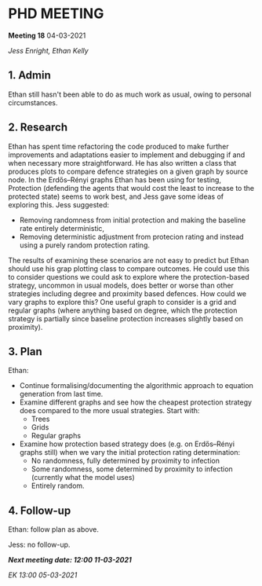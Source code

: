 # PHD MEETING

__Meeting 18__
04-03-2021

_Jess Enright,_
_Ethan Kelly_


## 1. Admin

Ethan still hasn't been able to do as much work as usual, owing to personal circumstances.


## 2. Research

Ethan has spent time refactoring the code produced to make further improvements and adaptations easier to implement and debugging if and when necessary more straightforward. He has also written a class that produces plots to compare defence strategies on a given graph by source node. In the Erdős–Rényi graphs Ethan has been using for testing, Protection (defending the agents that would cost the least to increase to the protected state) seems to work best, and Jess gave some ideas of exploring this. Jess suggested:
* Removing randomness from initial protection and making the baseline rate entirely deterministic,
* Removing deterministic adjustment from protecion rating and instead using a purely random protection rating.

The results of examining these scenarios are not easy to predict but Ethan should use his grap plotting class to compare outcomes. He could use this to consider questions we could ask to explore where the protection-based strategy, uncommon in usual models, does better or worse than other strategies including degree and proximity based defences. How could we vary graphs to explore this? One useful graph to consider is a grid and regular graphs (where anything based on degree, which the protection strategy is partially since baseline protection increases slightly based on proximity).

## 3. Plan
Ethan: 
* Continue formalising/documenting the algorithmic approach to equation generation from last time.
* Examine different graphs and see how the cheapest protection strategy does compared to the more usual strategies. Start with:
    * Trees
    * Grids
    * Regular graphs
* Examine how protection based strategy does (e.g. on Erdős–Rényi graphs still) when we vary the initial protection rating determination:
    * No randomness, fully determined by proximity to infection
    * Some randomness, some determined by proximity to infection (currently what the model uses)
    * Entirely random.

## 4. Follow-up

Ethan: follow plan as above.

Jess: no follow-up.

**_Next meeting date: 12:00 11-03-2021_**



_EK 13:00 05-03-2021_
